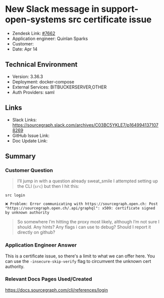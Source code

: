 # New Slack message in support-open-systems src certificate issue<!-- Ticket Title  Hint: include keywords to make it searchable -->

- Zendesk Link: [#7662](https://sourcegraph.zendesk.com/agent/tickets/7662)
- Application engineer: Quinlan Sparks
- Customer: <!-- Redact if this contains personally identifying information -->
- Date: Apr 14

<!-- Data populated from integration, speak to Ben Gordon or Michael Bali if not working -->
<!-- During Internal team trial, fill missing data manually (we are waiting for all data to sync) -->

## Technical Environment
- Version: ​3.36.3
- Deployment: docker-compose
- External Services: BITBUCKERSERVER,OTHER
- Auth Providers: saml


## Links
<!-- Data for application engineer manual entry -->
- Slack Links: https://sourcegraph.slack.com/archives/C03BC5YKLE7/p1649941371078269
- GitHub Issue Link:
- Doc Update Link:

## Summary
### Customer Question
> I’ll jump in with a question already sweat_smile I attempted setting up the CLI (`src`) but then I hit this:
```
src login

❌ Problem: Error communicating with https://sourcegraph.open.ch: Post "https://sourcegraph.open.ch/.api/graphql": x509: certificate signed by unknown authority
```
> So somewhere I’m hitting the proxy most likely, although I’m not sure I should. Any hints? Any flags i can use to debug? Should I report it directly on github?


### Application Engineer Answer
This is a certificate issue, so there's a limit to what we can offer here. You can use the `-insecure-skip-verify` flag to circumvent the unknown cert authority.

### Relevant Docs Pages Used/Created
https://docs.sourcegraph.com/cli/references/login

<!-- Once complete, upload a copy to https://github.com/sourcegraph/support-tools-internal/tree/main/resolved-tickets as a .md file -->
<!-- Name the file 7662.md -->
